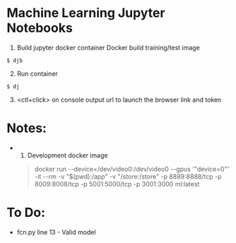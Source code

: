 # Machine Learning Jupyter Notebooks
1. Build jupyter docker container
Docker build training/test image 
```console
$ djb
```
2. Run container
```console
$ dj
```
3. <ctl+click> on console output url to launch the browser link and token

# Notes:
- 1. Development docker image
   > docker run --device=/dev/video0:/dev/video0 --gpus '"device=0"' -it --rm -v "$(pwd):/app" -v "/store:/store" -p 8889:8888/tcp -p 8009:8008/tcp -p 5001:5000/tcp -p 3001:3000 ml:latest

# To Do:
* fcn.py line 13 - Valid model
